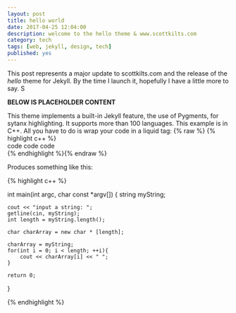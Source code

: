 ```yaml
---
layout: post
title: hello world
date: 2017-04-25 12:04:00
description: welcome to the hello theme & www.scottkilts.com
category: tech
tags: [web, jekyll, design, tech] 
published: yes
---
```


This post represents a major update to scottkilts.com and the release of the *hello* theme for Jekyll.
By the time I launch it, hopefully I have a little more to say. S

**BELOW IS PLACEHOLDER CONTENT**

This theme implements a built-in Jekyll feature, the use of Pygments, for sytanx highlighting. It supports more than 100 languages. This example is in C++. All you have to do is wrap your code in a liquid tag: 
{% raw  %}
{% highlight c++ %}  <br/> code code code <br/> {% endhighlight %}{% endraw %}

Produces something like this: 

{% highlight c++ %}

int main(int argc, char const *argv[])
{
	string myString;

	cout << "input a string: ";
	getline(cin, myString);
	int length = myString.length();
	
	char charArray = new char * [length];

	charArray = myString;
	for(int i = 0; i < length; ++i){
		cout << charArray[i] << " ";
	}
	
	return 0;
}

{% endhighlight %}
